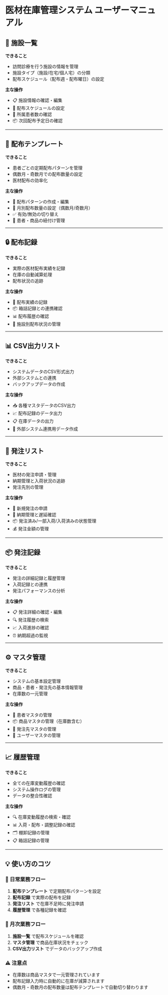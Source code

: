 # 医材在庫管理システム ユーザーマニュアル

## 🏢 施設一覧

**できること**
- 訪問診療を行う施設の情報を管理
- 施設タイプ（施設/在宅/個人宅）の分類
- 配布スケジュール（配布週・配布曜日）の設定

**主な操作**
- 📋 施設情報の確認・編集
- 📅 配布スケジュールの設定
- 👥 所属患者数の確認
- 📦 次回配布予定日の確認

---

## 🔄 配布テンプレート

**できること**
- 患者ごとの定期配布パターンを管理
- 偶数月・奇数月での配布数量の設定
- 医材配布の効率化

**主な操作**
- 📝 配布パターンの作成・編集
- 🔢 月別配布数量の設定（偶数月/奇数月）
- ✅ 有効/無効の切り替え
- 👤 患者・商品の紐付け管理

---

## 🔒 配布記録

**できること**
- 実際の医材配布実績を記録
- 在庫の自動減算処理
- 配布状況の追跡

**主な操作**
- 📝 配布実績の記録
- 📦 箱詰記録との連携確認
- 📊 配布履歴の確認
- 🏥 施設別配布状況の管理

---

## 📊 CSV出力リスト

**できること**
- システムデータのCSV形式出力
- 外部システムとの連携
- バックアップデータの作成

**主な操作**
- 📥 各種マスタデータのCSV出力
- 📈 配布記録のデータ出力
- 📋 在庫データの出力
- 🔄 外部システム連携用データ作成

---

## 📝 発注リスト

**できること**
- 医材の発注申請・管理
- 納期管理と入荷状況の追跡
- 発注先別の管理

**主な操作**
- 🛒 新規発注の申請
- 📅 納期管理と遅延確認
- 📦 発注済み/一部入荷/入荷済みの状態管理
- 💰 発注金額の管理

---

## 📦 発注記録

**できること**
- 発注の詳細記録と履歴管理
- 入荷記録との連携
- 発注パフォーマンスの分析

**主な操作**
- 📋 発注詳細の確認・編集
- 🔍 発注履歴の検索
- 📈 入荷進捗の確認
- ⏰ 納期超過の監視

---

## ⚙️ マスタ管理

**できること**
- システムの基本設定管理
- 商品・患者・発注先の基本情報管理
- 在庫数の一元管理

**主な操作**
- 👥 患者マスタの管理
- 📦 商品マスタの管理（在庫数含む）
- 🏪 発注先マスタの管理
- 👤 ユーザーマスタの管理

---

## 📈 履歴管理

**できること**
- 全ての在庫変動履歴の確認
- システム操作ログの管理
- データの整合性確認

**主な操作**
- 🔍 在庫変動履歴の検索・確認
- 📊 入荷・配布・調整記録の確認
- 🗂️ 棚卸記録の管理
- 📋 箱詰記録の管理

---

## 💡 使い方のコツ

### 📅 日常業務フロー
1. **配布テンプレート** で定期配布パターンを設定
2. **配布記録** で実際の配布を記録
3. **発注リスト** で在庫不足時に発注申請
4. **履歴管理** で各種記録を確認

### 🔄 月次業務フロー
1. **施設一覧** で配布スケジュールを確認
2. **マスタ管理** で商品在庫状況をチェック
3. **CSV出力リスト** でデータのバックアップ作成

### ⚠️ 注意点
- 在庫数は商品マスタで一元管理されています
- 配布記録入力時に自動的に在庫が減算されます
- 偶数月・奇数月の配布数量は配布テンプレートで自動切り替わります